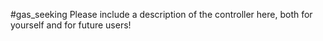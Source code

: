 #gas_seeking
Please include a description of the controller here, both for yourself and for future users!
